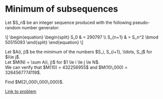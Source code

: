 # Minimum of subsequences

<p>Let $S_n$ be an integer sequence produced with the following pseudo-random number generator:</p>
\[
\begin{equation}
\begin{split}
S_0 &amp; = 290797 \\
S_{n+1} &amp; = S_n^2 \bmod 50515093
\end{split}
\end{equation}
\]

<p>
Let $A(i, j)$ be the minimum of the numbers $S_i, S_{i+1}, \ldots, S_j$ for $i\le j$.<br />
Let $M(N) = \sum A(i, j)$ for $1 \le i \le j \le N$.<br />
We can verify that $M(10) = 432256955$ and $M(10\,000) = 3264567774119$.</p>

<p>
Find $M(2\,000\,000\,000)$.
</p>

[Link to problem](https://projecteuler.net/problem=375)
